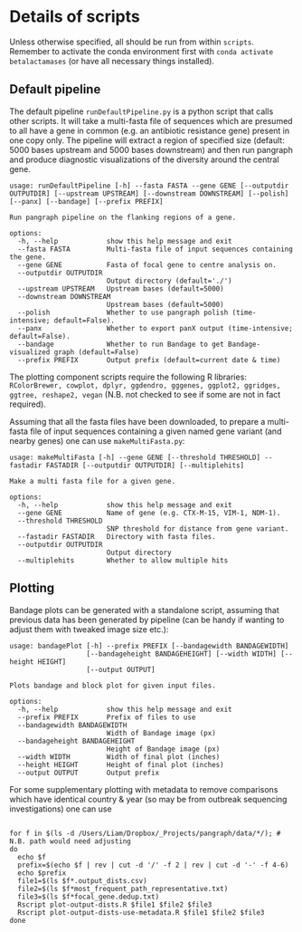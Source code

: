 # Details of scripts

Unless otherwise specified, all should be run from within `scripts`. Remember to activate the conda environment first with `conda activate betalactamases` (or have all necessary things installed).

## Default pipeline

The default pipeline `runDefaultPipeline.py` is a python script that calls other scripts. It will take a multi-fasta file of sequences which are presumed to all have a gene in common (e.g. an antibiotic resistance gene) present in one copy only. The pipeline will extract a region of specified size (default: 5000 bases upstream and 5000 bases downstream) and then run pangraph and produce diagnostic visualizations of the diversity around the central gene. 

```
usage: runDefaultPipeline [-h] --fasta FASTA --gene GENE [--outputdir OUTPUTDIR] [--upstream UPSTREAM] [--downstream DOWNSTREAM] [--polish] [--panx] [--bandage] [--prefix PREFIX]

Run pangraph pipeline on the flanking regions of a gene.

options:
  -h, --help            show this help message and exit
  --fasta FASTA         Multi-fasta file of input sequences containing the gene.
  --gene GENE           Fasta of focal gene to centre analysis on.
  --outputdir OUTPUTDIR
                        Output directory (default='./')
  --upstream UPSTREAM   Upstream bases (default=5000)
  --downstream DOWNSTREAM
                        Upstream bases (default=5000)
  --polish              Whether to use pangraph polish (time-intensive; default=False).
  --panx                Whether to export panX output (time-intensive; default=False).
  --bandage             Whether to run Bandage to get Bandage-visualized graph (default=False)
  --prefix PREFIX       Output prefix (default=current date & time) 
```

The plotting component scripts require the following R libraries: `RColorBrewer, cowplot, dplyr, ggdendro, gggenes, ggplot2, ggridges, ggtree, reshape2, vegan` (N.B. not checked to see if some are not in fact required). 

Assuming that all the fasta files have been downloaded, to prepare a multi-fasta file of input sequences containing a given named gene variant (and nearby genes) one can use `makeMultiFasta.py`:

```
usage: makeMultiFasta [-h] --gene GENE [--threshold THRESHOLD] --fastadir FASTADIR [--outputdir OUTPUTDIR] [--multiplehits]

Make a multi fasta file for a given gene.

options:
  -h, --help            show this help message and exit
  --gene GENE           Name of gene (e.g. CTX-M-15, VIM-1, NDM-1).
  --threshold THRESHOLD
                        SNP threshold for distance from gene variant.
  --fastadir FASTADIR   Directory with fasta files.
  --outputdir OUTPUTDIR
                        Output directory
  --multiplehits        Whether to allow multiple hits
```


## Plotting

Bandage plots can be generated with a standalone script, assuming that previous data has been generated by pipeline (can be handy if wanting to adjust them with tweaked image size etc.):

```
usage: bandagePlot [-h] --prefix PREFIX [--bandagewidth BANDAGEWIDTH]
                   [--bandageheight BANDAGEHEIGHT] [--width WIDTH] [--height HEIGHT]
                   [--output OUTPUT]

Plots bandage and block plot for given input files.

options:
  -h, --help            show this help message and exit
  --prefix PREFIX       Prefix of files to use
  --bandagewidth BANDAGEWIDTH
                        Width of Bandage image (px)
  --bandageheight BANDAGEHEIGHT
                        Height of Bandage image (px)
  --width WIDTH         Width of final plot (inches)
  --height HEIGHT       Height of final plot (inches)
  --output OUTPUT       Output prefix
```

For some supplementary plotting with metadata to remove comparisons which have identical country & year (so may be from outbreak sequencing investigations) one can use 

```

for f in $(ls -d /Users/Liam/Dropbox/_Projects/pangraph/data/*/); # N.B. path would need adjusting
do
  echo $f
  prefix=$(echo $f | rev | cut -d '/' -f 2 | rev | cut -d '-' -f 4-6)
  echo $prefix
  file1=$(ls $f*.output_dists.csv)
  file2=$(ls $f*most_frequent_path_representative.txt)
  file3=$(ls $f*focal_gene.dedup.txt)
  Rscript plot-output-dists.R $file1 $file2 $file3 
  Rscript plot-output-dists-use-metadata.R $file1 $file2 $file3
done

```